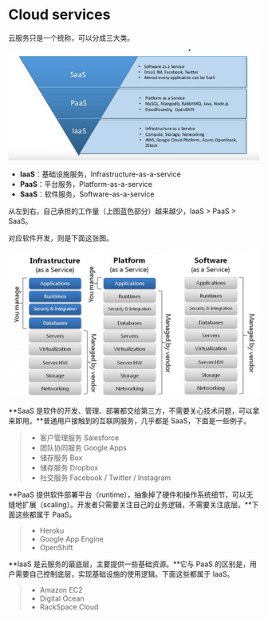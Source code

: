 # Cloud services

云服务只是一个统称，可以分成三大类。

![](../../.gitbook/assets/image%20%2842%29.png)

* **IaaS**：基础设施服务，Infrastructure-as-a-service
* **PaaS**：平台服务，Platform-as-a-service
* **SaaS**：软件服务，Software-as-a-service

从左到右，自己承担的工作量（上图蓝色部分）越来越少，IaaS &gt; PaaS &gt; SaaS。

对应软件开发，则是下面这张图。

![](../../.gitbook/assets/image%20%2845%29.png)



**SaaS 是软件的开发、管理、部署都交给第三方，不需要关心技术问题，可以拿来即用。**普通用户接触到的互联网服务，几乎都是 SaaS，下面是一些例子。

> * 客户管理服务 Salesforce
> * 团队协同服务 Google Apps
> * 储存服务 Box
> * 储存服务 Dropbox
> * 社交服务 Facebook / Twitter / Instagram

**PaaS 提供软件部署平台（runtime），抽象掉了硬件和操作系统细节，可以无缝地扩展（scaling）。开发者只需要关注自己的业务逻辑，不需要关注底层。**下面这些都属于 PaaS。

> * Heroku
> * Google App Engine
> * OpenShift

**IaaS 是云服务的最底层，主要提供一些基础资源。**它与 PaaS 的区别是，用户需要自己控制底层，实现基础设施的使用逻辑。下面这些都属于 IaaS。

> * Amazon EC2
> * Digital Ocean
> * RackSpace Cloud

